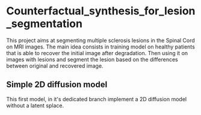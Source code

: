 # Counterfactual_synthesis_for_lesion_segmentation
 

This project aims at segmenting multiple sclerosis lesions in the Spinal Cord on MRI images. 
The main idea consists in training model on healthy patients that is able to recover the initial image after degradation. Then using it on images with lesions and segment the lesion based on the differences between original and recovered image.

## Simple 2D diffusion model

This first model, in it's dedicated branch implement a 2D diffusion model without a latent splace.